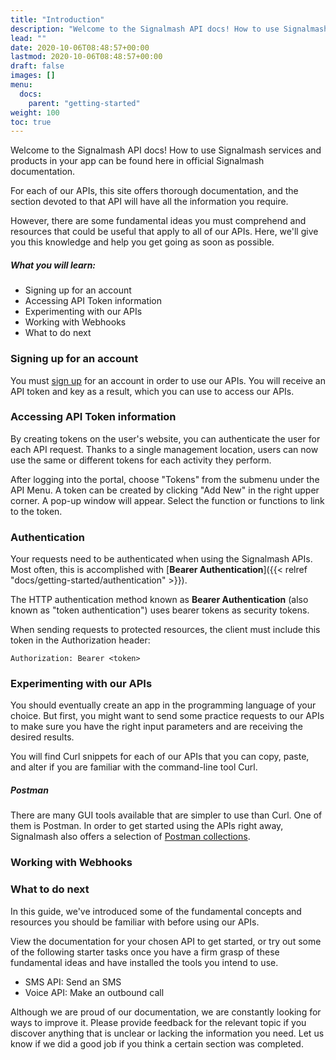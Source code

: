 ```yaml
---
title: "Introduction"
description: "Welcome to the Signalmash API docs! How to use Signalmash services and products in your app can be found here in official Signalmash documentation."
lead: ""
date: 2020-10-06T08:48:57+00:00
lastmod: 2020-10-06T08:48:57+00:00
draft: false
images: []
menu:
  docs:
    parent: "getting-started"
weight: 100
toc: true
---
```

Welcome to the Signalmash API docs! How to use Signalmash services and products in your app can be found here in official Signalmash documentation.

For each of our APIs, this site offers thorough documentation, and the section devoted to that API will have all the information you require.

However, there are some fundamental ideas you must comprehend and resources that could be useful that apply to all of our APIs. Here, we'll give you this knowledge and help you get going as soon as possible.

##### What you will learn:

* Signing up for an account
* Accessing API Token information
* Experimenting with our APIs
* Working with Webhooks
* What to do next

### Signing up for an account

You must [sign up](https://portal.signalmash.com/#/signup) for an account in order to use our APIs. You will receive an API token and key as a result, which you can use to access our APIs.

### Accessing API Token information

By creating tokens on the user's website, you can authenticate the user for each API request. Thanks to a single management location, users can now use the same or different tokens for each activity they perform.

After logging into the portal, choose "Tokens" from the submenu under the API Menu. A token can be created by clicking "Add New" in the right upper corner. A pop-up window will appear. Select the function or functions to link to the token.

### Authentication

Your requests need to be authenticated when using the Signalmash APIs. Most often, this is accomplished with [**Bearer Authentication**]({{< relref "docs/getting-started/authentication" >}}).

The HTTP authentication method known as **Bearer Authentication** (also known as "token authentication") uses bearer tokens as security tokens.

When sending requests to protected resources, the client must include this token in the Authorization header:

`Authorization: Bearer <token>`

### Experimenting with our APIs

You should eventually create an app in the programming language of your choice. But first, you might want to send some practice requests to our APIs to make sure you have the right input parameters and are receiving the desired results.

You will find Curl snippets for each of our APIs that you can copy, paste, and alter if you are familiar with the command-line tool Curl.

##### Postman

There are many GUI tools available that are simpler to use than Curl. One of them is Postman. In order to get started using the APIs right away, Signalmash also offers a selection of [Postman collections](https://www.postman.com/abundant-geeks/workspace/signalmash/collection/2741802-d6c11002-9593-4958-b323-8eb0dd39092c?action=share&creator=2741802).

### Working with Webhooks

### What to do next

In this guide, we've introduced some of the fundamental concepts and resources you should be familiar with before using our APIs.

View the documentation for your chosen API to get started, or try out some of the following starter tasks once you have a firm grasp of these fundamental ideas and have installed the tools you intend to use.

* SMS API: Send an SMS
* Voice API: Make an outbound call

Although we are proud of our documentation, we are constantly looking for ways to improve it. Please provide feedback for the relevant topic if you discover anything that is unclear or lacking the information you need. Let us know if we did a good job if you think a certain section was completed.
